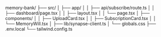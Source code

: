 memory-bank/ 
├── src/ 
│ ├── app/ 
│ │ ├── api/subscribe/route.ts 
│ │ ├── dashboard/page.tsx 
│ │ ├── layout.tsx 
│ │ └── page.tsx 
│ ├── components/ 
│ │ ├── UploadCard.tsx 
│ │ ├── SubscriptionCard.tsx 
│ │ └── MemoryWill.tsx 
│ ├── lib/synapse-client.ts 
│ └── globals.css 
├── .env.local 
└── tailwind.config.ts